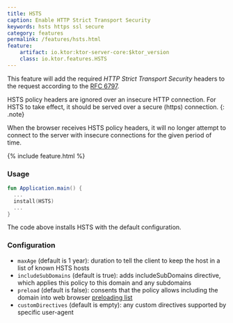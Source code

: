 ```yaml
---
title: HSTS
caption: Enable HTTP Strict Transport Security
keywords: hsts https ssl secure
category: features
permalink: /features/hsts.html
feature:
    artifact: io.ktor:ktor-server-core:$ktor_version
    class: io.ktor.features.HSTS
---
```


This feature will add the required _HTTP Strict Transport Security_ headers to the request according to the [RFC 6797](https://tools.ietf.org/html/rfc6797).

HSTS policy headers are ignored over an insecure HTTP connection. For HSTS to take effect, it should be
served over a secure (https) connection.
{: .note} 

When the browser receives HSTS policy headers, it will no longer attempt to connect to the server with insecure connections 
for the given period of time. 

{% include feature.html %}

### Usage

```kotlin
fun Application.main() {
  ...
  install(HSTS) 
  ...
}
```

The code above installs HSTS with the default configuration.  

### Configuration

* `maxAge` (default is 1 year): duration to tell the client to keep the host in a list of known HSTS hosts
* `includeSubDomains` (default is true): adds includeSubDomains directive, which applies this policy to this domain and any subdomains
* `preload` (default is false): consents that the policy allows including the domain into web browser [preloading list](https://https.cio.gov/hsts/#hsts-preloading) 
* `customDirectives` (default is empty): any custom directives supported by specific user-agent
